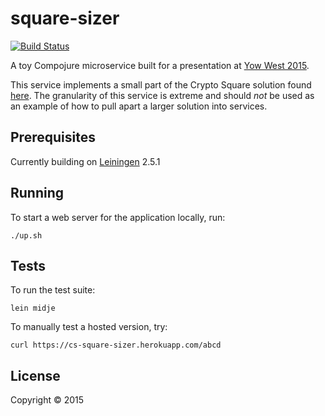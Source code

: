 # square-sizer

[![Build Status](https://travis-ci.org/andeemarks/square-sizer.svg?branch=master)](https://travis-ci.org/andeemarks/square-sizer)

A toy Compojure microservice built for a presentation at [Yow West 2015][1].

This service implements a small part of the Crypto Square solution found [here][3].  The granularity of this service is extreme and should _not_ be used as an example of how to pull apart a larger solution into services.

[3]: http://garajeando.blogspot.com.au/2015/05/exercism-crypto-square-in-clojure.html

[1]: https://a.confui.com/-LsHgG00I

## Prerequisites

Currently building on [Leiningen][2] 2.5.1

[2]: https://github.com/technomancy/leiningen

## Running

To start a web server for the application locally, run:

    ./up.sh

## Tests

To run the test suite:

	lein midje

To manually test a hosted version, try:

    curl https://cs-square-sizer.herokuapp.com/abcd

## License

Copyright © 2015
